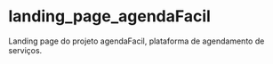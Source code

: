 # landing_page_agendaFacil
Landing page do projeto agendaFacil, plataforma de agendamento de serviços.
